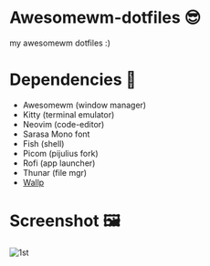 # Awesomewm-dotfiles 😎
my awesomewm dotfiles :)

# Dependencies 🚀

- Awesomewm (window manager)
- Kitty (terminal emulator)
- Neovim (code-editor)
- Sarasa Mono font  
- Fish (shell)
- Picom (pijulius fork)
- Rofi (app launcher)
- Thunar (file mgr)
- [Wallp](https://user-images.githubusercontent.com/76424367/206713367-3472bdae-538f-40e2-8d7c-df01b5176405.jpg)

# Screenshot 🖼️
![1st](https://user-images.githubusercontent.com/76424367/206711488-a54935b3-bc83-4929-a851-634f23bf4603.png)
